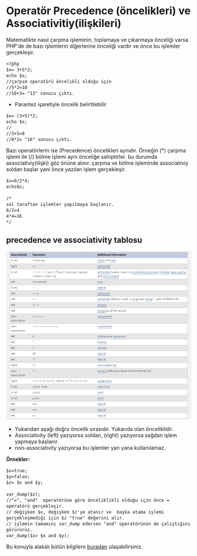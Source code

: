 # Operatör Precedence (öncelikleri) ve Associativitiy(ilişkileri)

Matematikte nasıl çarpma işleminin, toplamaya ve çıkarmaya önceliği varsa PHP'de de bazı işlemlerin diğerlerine önceliği vardır ve önce bu işlemler gerçekleşir.
```
<?php
$x= 3+5*2;
echo $x;
//çarpım operatörü öncelikli olduğu için
//5*2=10
//10+3= "13" sonucu çıktı.
```
- Parantez işaretiyle öncelik belirtilebilir
```
$x= (3+5)*2;
echo $x;
//
//3+5=8
//8*2= "16" sonucu çıktı.
``` 


Bazı operatörlerin ise (Precedence) öncelikleri aynıdır. Örneğin (*) çarpma işlemi ile (/) bölme işlemi aynı önceliğe sahiptirler. bu durumda associativiy(ilişki) göz önüne alınır. çarpma ve bölme işleminde associativiy soldan başlar yani önce yazılan işlem gerçekleşir.
```
$x=8/2*4;
echo$x;

/*
sol taraftan işlemler yapılmaya başlanır.
8/2=4
4*4=16
*/
```
##  precedence ve associativity tablosu
![](r1.png)
- Yukarıdan aşağı doğru öncelik sırasıdır. Yukarıda olan önceliklidir.
- Associativity (left) yazıyorsa soldan, (right) yazıyorsa sağdan işlem yapmaya başlanır.
- non-associativity yazıyorsa bu işlemler yan yana kullanılamaz.

**Örnekler:**
```
$x=true;
$y=false;
$z= $x and $y;

var_dump($z);
//"=", "and"  operatörüne göre önceliklikli olduğu için önce = operatörü gerçekleşir.
// değişken $x, değişken $z'ye atanır ve  başka atama işlemi gerçekleşmediği için $z "true" değerini alır. 
// işlemin tamamını var_dump edersen "and" operatörünün de çalıştığını görürürüz.
var_dump($z= $x and $y);

```

Bu konuyla alakalı bütün bilgilere [buradan](https://www.php.net/manual/en/language.operators.precedence.php) ulaşabilirsiniz.